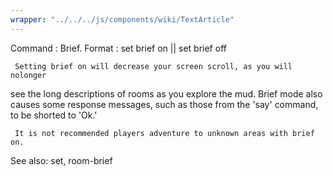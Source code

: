 ```yaml
---
wrapper: "../../../js/components/wiki/TextArticle"
---
```

Command : Brief.
Format  : set brief on || set brief off

     Setting brief on will decrease your screen scroll, as you will nolonger
see the long descriptions of rooms as you explore the mud.  Brief mode also
causes some response messages, such as those from the 'say' command,
to be shorted to 'Ok.'

     It is not recommended players adventure to unknown areas with brief on.

See also: set, room-brief
